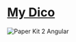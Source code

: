 # [My Dico ](https://demos.creative-tim.com/paper-kit-2-angular/)


![Paper Kit 2 Angular](https://00f74ba44bf2c73ee26c1e26ba05149a6d59856914-apidata.googleusercontent.com/download/storage/v1/b/staging.leboncoin-djiboutien.appspot.com/o/Capture%20du%202021-11-24%2021-19-17.png?jk=AFshE3WFD6zxGKImWsCwm5UGs6A_seo3PEFjiDfuxgvH1WIc62Q1qAB-4H2OEJnYH7X17SulCYUG1TjHBz4eV1pwoIe0QcT8nt6KqAGepV3sRvf-_bPmIA9wlZPp7fNNwD5Ez7PJv8I08P9lTCNuGesUCjQmIewAeAkmxUJwxgRY5eKh_vuMd9843n_si0vxrNq7Cr5aXQB1HaL7tCFjdi_7pi9TkeCGqrmaZsLA5RFW7Zpv33OieWX17Ao305a1mpknHlzbYN9JF1RrewF2JAv3dJ3FfjUjdDCASwlQvTCMshYl8Bu5kJp_QRdg7nrnbhvIB5M2DQxVepXWZoXvE4BDCxW4pmVQoUiHxBT0AXQ6gwrP_pRrH7j84D-yefgRK9gG0MpMpFYHe35jvajnHnoj0hTE18SBvBHYsJeCh173dwMcnyjOu5pKRAjBEa_pDRLe_KTGXcts3SxhgE1DN6bhSLdqfee0gK2cYdO6usGLGZWH8GaHN35b4Cyn15RFPsVYmN2xNBCUbCh6S5J_JynbNmS1VVN6vzeWqPy4AScym3c_W_C-evupC-n8BhhqcSeR_Z-e9h-DcmdsexUWw8T3DWppXeO3On4eL54-nT08hD8MX7Zxl9LkoxiWti0gQXptKCW5lfq7aGLtXPw2s1m2fQtU03jptTGMEKTpPOgGUOb2foqtM2AfP8FMgoMWHWGHyr-0gt8lJmK3WXWe2k1Vbv3QP8R_ALZ5jZQCAbf3iQmJrbrReNV_kw-vng4gn_ERvbCRp9IZeGz16IYqUfh0LFFJcxgGOzByjsRa-zsRdOR-DQUyCf6nvlL05jK_pYbVy_I15Hkscalg3pAKMr5hTBm71rOUGYsB5i4QMcxnS98x10SuSHTTMbFGKHe0B_GeYP3NWbu1z86_6uxTziWXCxDmW3Q8LLS2k-dHJmNDJlnuCluYRSWB-hP93c0D8FMAqAqdHvq7kl8_TGBZwb9nWtLL6JlK0OZA3mN2lzUfMgtMa-4bN-_OR5hsn5RYIvHRbEgZYev48A&isca=1 "Paper Kit 2 Angular Free")



